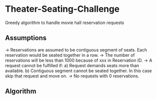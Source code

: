 # Theater-Seating-Challenge
Greedy algorithm to handle movie hall reservation requests


## Assumptions
-> Reservations are assumed to be contiguous segment of seats. Each reservation would be seated together in a row. 
-> The number of reservations will be less than 1000 because of xxx in Reservation ID. 
-> A request cannot be fulfilled if: a) Request demands seats more than available. 
                                     b) Contiguous segment cannot be seated together. 
   In this case skip that request and move on. 
-> No requests with 0 reservations. 

## Algorithm

